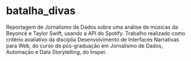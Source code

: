 # batalha_divas
 Reportagem de Jornalismo de Dados sobre uma análise de músicas da Beyoncé e Taylor Swift, usando a API do Spotify. Trabalho realizado como critério avaliativo da disciplia Desenvolvimento de Interfaces Narrativas para Web, do curso de pós-graduação em Jornalismo de Dados, Automação e Data Storytelling, do Insper.
